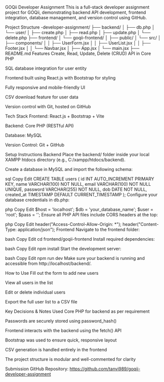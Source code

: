 GOQii Developer Assignment
This is a full-stack developer assignment project for GOQii, demonstrating backend API development, frontend integration, database management, and version control using GitHub.

Project Structure
-developer-assignment/
├── backend/
│   ├── db.php
│   └── user/
│       ├── create.php
│       ├── read.php
│       ├── update.php
│       └── delete.php
├── frontend/
│   └── goqii-frontend/
│       ├── public/
│       └── src/
│           ├── components/
│           │   ├── UserForm.jsx
│           │   ├── UserList.jsx
│           │   ├── Footer.jsx
│           │   └── Navbar.jsx
│           ├── App.jsx
│           └── main.jsx
├── README.md
Features
Create, Read, Update, Delete (CRUD) API in Core PHP

SQL database integration for user entity

Frontend built using React.js with Bootstrap for styling

Fully responsive and mobile-friendly UI

CSV download feature for user data

Version control with Git, hosted on GitHub

Tech Stack
Frontend: React.js + Bootstrap + Vite

Backend: Core PHP (RESTful API)

Database: MySQL

Version Control: Git + GitHub

Setup Instructions
Backend
Place the backend/ folder inside your local XAMPP htdocs directory (e.g., C:/xampp/htdocs/backend).

Create a database in MySQL and import the following schema:

sql
Copy
Edit
CREATE TABLE users (
  id INT AUTO_INCREMENT PRIMARY KEY,
  name VARCHAR(100) NOT NULL,
  email VARCHAR(100) NOT NULL UNIQUE,
  password VARCHAR(255) NOT NULL,
  dob DATE NOT NULL,
  created_at TIMESTAMP DEFAULT CURRENT_TIMESTAMP
);
Configure your database credentials in db.php:

php
Copy
Edit
$host = 'localhost';
$db   = 'your_database_name';
$user = 'root';
$pass = '';
Ensure all PHP API files include CORS headers at the top:

php
Copy
Edit
header("Access-Control-Allow-Origin: *");
header("Content-Type: application/json");
Frontend
Navigate to the frontend folder:

bash
Copy
Edit
cd frontend/goqii-frontend
Install required dependencies:

bash
Copy
Edit
npm install
Start the development server:

bash
Copy
Edit
npm run dev
Make sure your backend is running and accessible from http://localhost/backend/.

How to Use
Fill out the form to add new users

View all users in the list

Edit or delete individual users

Export the full user list to a CSV file

Key Decisions & Notes
Used Core PHP for backend as per requirement

Passwords are securely stored using password_hash()

Frontend interacts with the backend using the fetch() API

Bootstrap was used to ensure quick, responsive layout

CSV generation is handled entirely in the frontend

The project structure is modular and well-commented for clarity

Submission
GitHub Repository: https://github.com/tanvi989/goqii-developer-assignment

